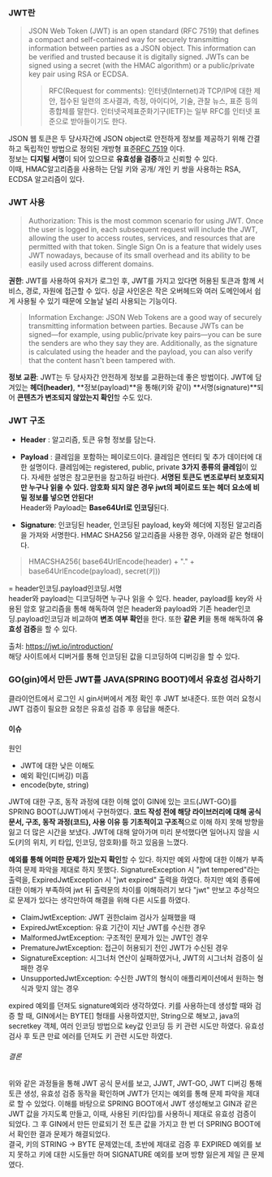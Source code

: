 ### JWT란
> JSON Web Token (JWT) is an open standard (RFC 7519) that defines a compact and self-contained way for securely transmitting information between parties as a JSON object. This information can be verified and trusted because it is digitally signed. JWTs can be signed using a secret (with the HMAC algorithm) or a public/private key pair using RSA or ECDSA.  
>> RFC(Request for comments): 인터넷(Internet)과 TCP/IP에 대한 제안, 접수된 일련의 조사결과, 측정, 아이디어, 기술, 관찰 뉴스, 표준 등의 종합체를 말한다. 인터넷국제표준화기구(IETF)는 일부 RFC를 인터넷 표준으로 받아들이기도 한다.

JSON 웹 토큰은 두 당사자간에 JSON object로 안전하게 정보를 제공하기 위해 간결하고 독립적인 방법으로 정의된 개방형 표준[RFC 7519](https://tools.ietf.org/html/rfc7519) 이다.   
정보는 **디지털 서명**이 되어 있으므로 **유효성을 검증**하고 신뢰할 수 있다.   
이때, HMAC알고리즘을 사용하는 단일 키와 공개/ 개인 키 쌍을 사용하는 RSA, ECDSA 알고리즘이 있다.


### JWT 사용 
> Authorization: This is the most common scenario for using JWT. Once the user is logged in, each subsequent request will include the JWT, allowing the user to access routes, services, and resources that are permitted with that token. Single Sign On is a feature that widely uses JWT nowadays, because of its small overhead and its ability to be easily used across different domains.

**권한**: JWT를 사용하여 유저가 로그인 후, JWT를 가지고 있다면 허용된 토큰과 함께 서비스, 경로, 자원에 접근할 수 있다. 싱글 사인온은 작은 오버헤드와 여러 도메인에서 쉽게 사용될 수 있기 때문에 오늘날 널리 사용되는 기능이다.

> Information Exchange: JSON Web Tokens are a good way of securely transmitting information between parties. Because JWTs can be signed—for example, using public/private key pairs—you can be sure the senders are who they say they are. Additionally, as the signature is calculated using the header and the payload, you can also verify that the content hasn't been tampered with.

**정보 교환**: JWT는 두 당사자간 안전하게 정보를 교환하는데 좋은 방법이다. JWT에 담겨있는 **헤더(header)**, **정보(payload)**을 통해(키와 같이) **서명(signature)**되어 **콘텐츠가 변조되지 않았는지 확인**할 수도 있다.   

### JWT 구조
- **Header** : 알고리즘, 토큰 유형 정보를 담는다.   

- **Payload** : 클레임을 포함하는 페이로드이다. 클레임은 엔터티 및 추가 데이터에 대한 설명이다. 클레임에는 registered, public, private **3가지 종류의 클레임**이 있다. 자세한 설명은 참고문헌을 참고하길 바란다.
**서명된 토큰도 변조로부터 보호되지만 누구나 읽을 수 있다. 암호화 되지 않은 경우 jwt의 페이로드 또는 헤더 요소에 비밀 정보를 넣으면 안된다!**   
Header와 Payload는 **Base64Url로 인코딩**된다.   

- **Signature**: 인코딩된 header, 인코딩된 payload, key와 헤더에 지정된 알고리즘을 가져와 서명한다. HMAC SHA256 알고리즘을 사용한 경우, 아래와 같은 형태이다.   
> HMACSHA256(
  base64UrlEncode(header) + "." +
  base64UrlEncode(payload),
  secret(키))     

= header인코딩.payload인코딩.서명   
header와 payload는 디코딩하면 누구나 읽을 수 있다. header, payload를 key와 사용된 암호 알고리즘을 통해 해독하여 얻은 header와 payload와 기존 header인코딩.payload인코딩과 비교하여 **변조 여부 확인**을 한다. 또한 **같은 키**을 통해 해독하여 **유효성 검증**을 할 수 있다. 

출처: https://jwt.io/introduction/   
해당 사이트에서 디버거를 통해 인코딩된 값을 디코딩하여 디버깅을 할 수 있다.

### GO(gin)에서 만든 JWT를 JAVA(SPRING BOOT)에서 유효성 검사하기

클라이언트에서 로그인 시 gin서버에서 계정 확인 후 JWT 보내준다.
또한 여러 요청시 JWT 검증이 필요한 요청은 유효성 검증 후 응답을 해준다.

#### 이슈
원인
- JWT에 대한 낮은 이해도
- 예외 확인(디버깅) 미흡
- encode(byte, string)   
   
JWT에 대한 구조, 동작 과정에 대한 이해 없이 GIN에 있는 코드(JWT-GO)를 SPRING BOOT(JJWT)에서 구현하였다. **코드 작성 전에 해당 라이브러리에 대해 공식문서, 구조, 동작 과정(코드), 사용 이유 등 기초적이고 구조적**으로 이해 하지 못해 방향을 잃고 더 많은 시간을 보냈다. JWT에 대해 알아가며 미리 분석했다면 일어나지 않을 시도(키의 위치, 키 타입, 인코딩, 암호화)를 하고 있음을 느꼈다.   
   
**예외를 통해 어떠한 문제가 있는지 확인**할 수 있다. 하지만 예외 사항에 대한 이해가 부족하여 문제 파악을 제대로 하지 못했다. SignatureException 시 "jwt tempered"라는 출력을, ExpiredJwtException 시 "jwt expired" 출력을 하였다. 하지만 예외 종류에 대한 이해가 부족하여 jwt 뒤 출력문의 차이를 이해하려기 보다 "jwt" 만보고 추상적으로 문제가 있다는 생각만하여 해결을 위해 다른 시도를 하였다.
- ClaimJwtException: JWT 권한claim 검사가 실패했을 때
- ExpiredJwtException: 유효 기간이 지난 JWT를 수신한 경우
- MalformedJwtException: 구조적인 문제가 있는 JWT인 경우
- PrematureJwtException: 접근이 허용되기 전인 JWT가 수신된 경우
- SignatureException: 시그너처 연산이 실패하였거나, JWT의 시그너처 검증이 실패한 경우
- UnsupportedJwtException: 수신한 JWT의 형식이 애플리케이션에서 원하는 형식과 맞지 않는 경우
   
   
expired 예외를 던져도 signature예외라 생각하였다. 키를 사용하는데 생성할 때와 검증 할 때, GIN에서는 BYTE[] 형태를 사용하였지만, String으로 해보고, java의 secretkey 객체, 여러 인코딩 방법으로 key값 인코딩 등 키 관련 시도만 하였다. 유효성 검사 후 토큰 만료 에러를 던져도 키 관련 시도만 하였다.
   
   
###### 결론   
위와 같은 과정들을 통해 JWT 공식 문서를 보고, JJWT, JWT-GO, JWT 디버깅 통해 토큰 생성, 유효성 검증 동작을 확인하며 JWT가 던지는 예외를 통해 문제 파악을 제대로 할 수 있었다. 이해를 바탕으로 SPRING BOOT에서 JWT 생성해보고 GIN과 같은 JWT 값을 가지도록 만들고, 이때, 사용된 키(타입)를 사용하니 제대로 유효성 검증이 되었다. 그 후 GIN에서 만든 만료되기 전 토큰 값을 가지고 한 번 더 SPRING BOOT에서 확인한 결과 문제가 해결되었다.   
결국, 키의 STRING -> BYTE 문제였는데, 초반에 제대로 검증 후 EXPIRED 예외를 보지 못하고 키에 대한 시도들만 하며 SIGNATURE 예외를 보며 방향 잃은게 제일 큰 문제였다.
